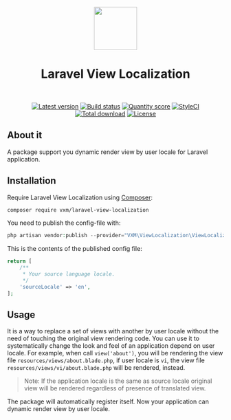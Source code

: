 <p align="center">
    <a href="https://github.com/laravel" target="_blank">
        <img src="https://avatars0.githubusercontent.com/u/958072" height="100px">
    </a>
    <h1 align="center">Laravel View Localization</h1>
    <br>
    <p align="center">
    <a href="https://packagist.org/packages/vxm/laravel-view-localization"><img src="https://img.shields.io/packagist/v/vxm/laravel-view-localization.svg?style=flat-square" alt="Latest version"></a>
    <a href="https://travis-ci.org/vuongxuongminh/laravel-view-localization"><img src="https://img.shields.io/travis/vuongxuongminh/laravel-view-localization/master.svg?style=flat-square" alt="Build status"></a>
    <a href="https://scrutinizer-ci.com/g/vuongxuongminh/laravel-view-localization"><img src="https://img.shields.io/scrutinizer/g/vuongxuongminh/laravel-view-localization.svg?style=flat-square" alt="Quantity score"></a>
    <a href="https://styleci.io/repos/193444361"><img src="https://styleci.io/repos/193444361/shield?branch=master" alt="StyleCI"></a>
    <a href="https://packagist.org/packages/vxm/laravel-view-localization"><img src="https://img.shields.io/packagist/dt/vxm/laravel-view-localization.svg?style=flat-square" alt="Total download"></a>
    <a href="https://packagist.org/packages/vxm/laravel-view-localization"><img src="https://img.shields.io/packagist/l/vxm/laravel-view-localization.svg?style=flat-square" alt="License"></a>
    </p>
</p>

## About it

A package support you dynamic render view by user locale for Laravel application.

## Installation

Require Laravel View Localization using [Composer](https://getcomposer.org):

```bash
composer require vxm/laravel-view-localization
```

You need to publish the config-file with:

```php
php artisan vendor:publish --provider="VXM\ViewLocalization\ViewLocalizationServiceProvider" --tag="config"
```

This is the contents of the published config file:

```php
return [
    /**
     * Your source language locale.
     */
    'sourceLocale' => 'en',
];
```

## Usage

It is a way to replace a set of views with another by user locale without the need of touching the original view rendering code. 
You can use it to systematically change the look and feel of an application depend on user locale. 
For example, when call `view('about')`, you will be rendering the view file `resources/views/about.blade.php`, if user locale is `vi`, the view file `resources/views/vi/about.blade.php` will be rendered, instead.

>Note: If the application locale is the same as source locale original view will be rendered regardless of presence of translated view.

The package will automatically register itself. Now your application can dynamic render view by user locale.
